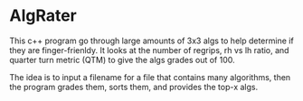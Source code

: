 # AlgRater
This c++ program go through large amounts of 3x3 algs to help determine if they are finger-frienldy. It looks at the number of regrips, rh vs lh ratio, and quarter turn metric (QTM) to give the algs grades out of 100. 

The idea is to input a filename for a file that contains many algorithms, then the program grades them, sorts them, and provides the top-x algs.
